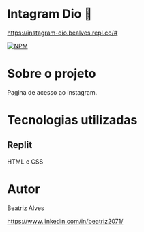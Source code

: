 # Intagram Dio :lock_with_ink_pen:

https://instagram-dio.bealves.repl.co/#

[![NPM](https://img.shields.io/npm/l/react)](https://github.com/bea3853/Instagram-dio/blob/master/LICENSE)

  

#  Sobre o projeto

  
Pagina de acesso ao instagram.   

  
#  Tecnologias utilizadas

##  Replit

HTML e CSS


#  Autor

  
Beatriz Alves
 

https://www.linkedin.com/in/beatriz2071/
